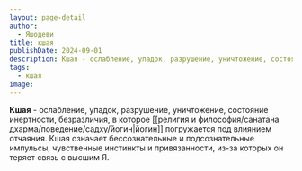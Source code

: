 ```yaml
---
layout: page-detail
author:
  - Яшодеви
title: кшая
publishDate: 2024-09-01
description: Кшая - ослабление, упадок, разрушение, уничтожение, состояние инертности, безразличия, в которое человек погружается под влиянием отчаяния. Кшая означает бессознательные и подсознательные импульсы, чувственные инстинкты и привязанности, из-за которых человек теряет связь с высшим Я.
tags:
  - кшая
image:
---
```

**Кшая** - ослабление, упадок, разрушение, уничтожение, состояние инертности, безразличия, в которое [[религия и философия/санатана дхарма/поведение/садху/йогин|йогин]] погружается под влиянием отчаяния. Кшая означает бессознательные и подсознательные импульсы, чувственные инстинкты и привязанности, из-за которых он теряет связь с высшим Я.

